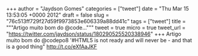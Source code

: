 
+++
author = "Jaydson Gomes"
categories = ["tweet"]
date = "Thu Mar 15 13:53:05 +0000 2012"
draft = false
slug = "76c513ff729f27d59f9973853e606339a88dd41c"
tags = ["tweet"]
title = """Artigo muito bom do @code..."""
tweet = true
micro = true
tweet_url = "https://twitter.com/jaydson/status/180290525520338946"
+++
Artigo muito bom do @codepo8 '#HTML5 is not ready and will never be - and that is a good thing" http://t.co/eXfAaJKF
